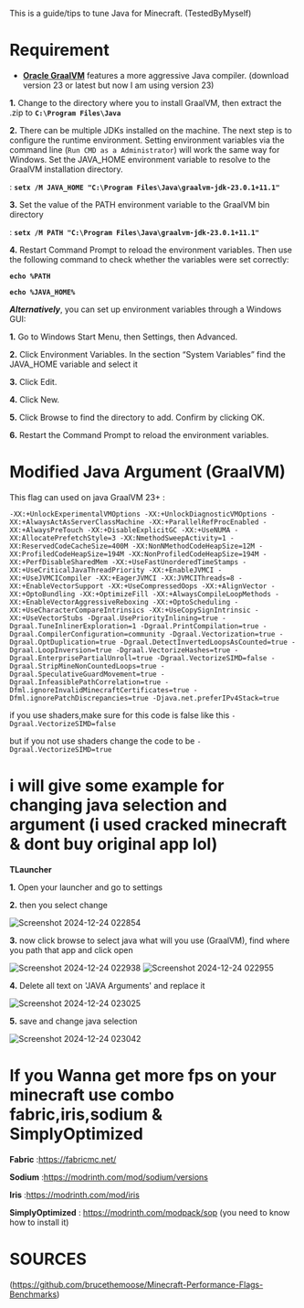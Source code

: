 This is a guide/tips to tune Java for Minecraft.
(TestedByMyself)

Requirement
======


- [**Oracle GraalVM**](https://www.graalvm.org/downloads/) features a more aggressive Java compiler. (download version 23 or latest but now I am using version 23)
  
 **1.** Change to the directory where you to install GraalVM, then extract the .zip to **```C:\Program Files\Java```**
 
 **2.** There can be multiple JDKs installed on the machine. The next step is to configure the runtime environment. Setting environment variables via the command line (```Run CMD as a Administrator```) will work the same way for Windows.
Set the JAVA_HOME environment variable to resolve to the GraalVM installation directory.

:
**```setx /M JAVA_HOME "C:\Program Files\Java\graalvm-jdk-23.0.1+11.1"```**

 **3.** Set the value of the PATH environment variable to the GraalVM bin directory
 
 : 
 **```setx /M PATH "C:\Program Files\Java\graalvm-jdk-23.0.1+11.1"```**

 
**4.** Restart Command Prompt to reload the environment variables. Then use the following command to check whether the variables were set correctly:

 **```echo %PATH```**
 
**```echo %JAVA_HOME%```**

***Alternatively***, you can set up environment variables through a Windows GUI:

 **1.** Go to Windows Start Menu, then Settings, then Advanced.
 
 **2.** Click Environment Variables. In the section “System Variables” find the JAVA_HOME variable and select it 
 
 **3.** Click Edit.
 
 **4.** Click New.
 
 **5.** Click Browse to find the directory to add. Confirm by clicking OK.
 
 **6.** Restart the Command Prompt to reload the environment variables.

Modified Java Argument (GraalVM)
 ======


 This flag can used on java GraalVM 23+ :

 ```-XX:+UnlockExperimentalVMOptions -XX:+UnlockDiagnosticVMOptions -XX:+AlwaysActAsServerClassMachine -XX:+ParallelRefProcEnabled -XX:+AlwaysPreTouch -XX:+DisableExplicitGC -XX:+UseNUMA -XX:AllocatePrefetchStyle=3 -XX:NmethodSweepActivity=1 -XX:ReservedCodeCacheSize=400M -XX:NonNMethodCodeHeapSize=12M -XX:ProfiledCodeHeapSize=194M -XX:NonProfiledCodeHeapSize=194M -XX:+PerfDisableSharedMem -XX:+UseFastUnorderedTimeStamps -XX:+UseCriticalJavaThreadPriority -XX:+EnableJVMCI -XX:+UseJVMCICompiler -XX:+EagerJVMCI -XX:JVMCIThreads=8 -XX:+EnableVectorSupport -XX:+UseCompressedOops -XX:+AlignVector -XX:+OptoBundling -XX:+OptimizeFill -XX:+AlwaysCompileLoopMethods -XX:+EnableVectorAggressiveReboxing -XX:+OptoScheduling -XX:+UseCharacterCompareIntrinsics -XX:+UseCopySignIntrinsic -XX:+UseVectorStubs -Dgraal.UsePriorityInlining=true -Dgraal.TuneInlinerExploration=1 -Dgraal.PrintCompilation=true -Dgraal.CompilerConfiguration=community -Dgraal.Vectorization=true -Dgraal.OptDuplication=true -Dgraal.DetectInvertedLoopsAsCounted=true -Dgraal.LoopInversion=true -Dgraal.VectorizeHashes=true -Dgraal.EnterprisePartialUnroll=true -Dgraal.VectorizeSIMD=false -Dgraal.StripMineNonCountedLoops=true -Dgraal.SpeculativeGuardMovement=true -Dgraal.InfeasiblePathCorrelation=true -Dfml.ignoreInvalidMinecraftCertificates=true -Dfml.ignorePatchDiscrepancies=true -Djava.net.preferIPv4Stack=true```

if you use shaders,make sure for this code is false like this ```-Dgraal.VectorizeSIMD=false``` 

but if you not use shaders change the code to be ```-Dgraal.VectorizeSIMD=true``` 



 i will give some example for changing java selection and argument **(i used cracked minecraft & dont buy original app lol)**
 ======

 ****TLauncher****

 **1.** Open your launcher and go to settings

 **2.** then you select change
 
![Screenshot 2024-12-24 022854](https://github.com/user-attachments/assets/62b22106-8486-42f6-b596-657f335152c5)

**3.** now click browse to select java what will you use (GraalVM), find where you path that app and click open

![Screenshot 2024-12-24 022938](https://github.com/user-attachments/assets/aaf0d625-e8f5-40c6-87f6-36b9cdb5fcb9)  ![Screenshot 2024-12-24 022955](https://github.com/user-attachments/assets/d01a89a4-969a-412f-8e70-6783fea16a9f)

**4.** Delete all text on 'JAVA Arguments' and replace it

![Screenshot 2024-12-24 023025](https://github.com/user-attachments/assets/be30be53-5923-4956-b244-38b15c20021a)

**5.** save and change java selection

![Screenshot 2024-12-24 023042](https://github.com/user-attachments/assets/54300668-874e-49b4-a171-2239d1e31f4e)



**If you Wanna get more fps on your minecraft use combo fabric,iris,sodium & SimplyOptimized**
======

**Fabric** :https://fabricmc.net/

**Sodium** :https://modrinth.com/mod/sodium/versions

**Iris**   :https://modrinth.com/mod/iris

**SimplyOptimized** : https://modrinth.com/modpack/sop (you need to know how to install it)


SOURCES
======

(https://github.com/brucethemoose/Minecraft-Performance-Flags-Benchmarks)




 
